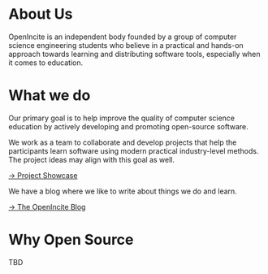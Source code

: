 # About Us

OpenIncite is an independent body founded by a group of computer science engineering students who believe in a practical and hands-on approach towards learning and distributing software tools, especially when it comes to education. 

# What we do

Our primary goal is to help improve the quality of computer science education by actively developing and promoting open-source software. 

We work as a team to collaborate and develop projects that help the participants learn software using modern practical industry-level methods. The project ideas may align with this goal as well.

[&rarr; Project Showcase](/projects)

We have a blog where we like to write about things we do and learn.

[&rarr; The OpenIncite Blog](/blog)

# Why Open Source

TBD
